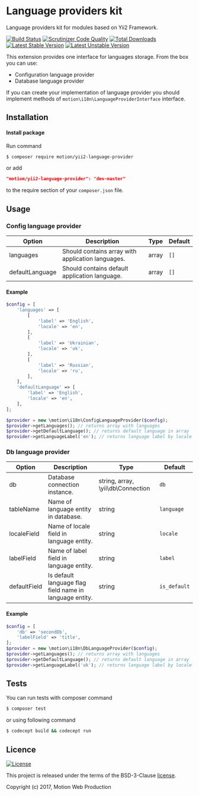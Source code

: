 Language providers kit
======================

Language providers kit for modules based on Yii2 Framework.

[![Build Status](https://travis-ci.org/motion-web-production/yii2-language-provider.svg?branch=master)](https://travis-ci.org/motion-web-production/yii2-language-provider)
[![Scrutinizer Code Quality](https://scrutinizer-ci.com/g/motion-web-production/yii2-language-provider/badges/quality-score.png?b=master)](https://scrutinizer-ci.com/g/motion-web-production/yii2-language-provider/?branch=master)
[![Total Downloads](https://poser.pugx.org/motion/yii2-language-provider/downloads)](https://packagist.org/packages/motion/yii2-language-provider)
[![Latest Stable Version](https://poser.pugx.org/motion/yii2-language-provider/v/stable)](CHANGELOG.md)
[![Latest Unstable Version](https://poser.pugx.org/motion/yii2-language-provider/v/unstable)](CHANGELOG.md)

This extension provides one interface for languages storage.
From the box you can use:

* Configuration language provider
* Database language provider

If you can create your implementation of language provider you should implement methods
of `motion\i18n\LanguageProviderInterface` interface.

Installation
------------

#### Install package

Run command
```bash
$ composer require motion/yii2-language-provider
```

or add
```json
"motion/yii2-language-provider": "dev-master"
```
to the require section of your `composer.json` file.

Usage
-----

### Config language provider

| Option | Description | Type | Default |
|--------|-------------|------|---------|
| languages | Should contains array with application languages. | array | `[]` |
| defaultLanguage | Should contains default application language. | array | `[]` |

#### Example

```php
$config = [
    'languages' => [
        [
            'label' => 'English',
            'locale' => 'en',
        ],
        [
            'label' => 'Ukrainian',
            'locale' => 'uk',
        ],
        [
            'label' => 'Russian',
            'locale' => 'ru',
        ],
    ],
    'defaultLanguage' => [
        'label' => 'English',
        'locale' => 'en',
    ],
];

$provider = new \motion\i18n\ConfigLanguageProvider($config);
$provider->getLanguages(); // returns array with languages
$provider->getDefaultLanguage(); // returns default language in array
$provider->getLanguageLabel('en'); // returns language label by locale (`English`)
```

### Db language provider

| Option | Description | Type | Default |
|--------|-------------|------|---------|
| db | Database connection instance. | string, array, \yii\db\Connection | `db` |
| tableName | Name of language entity in database. | string | `language` |
| localeField | Name of locale field in language entity. | string | `locale` |
| labelField | Name of label field in language entity. | string | `label` |
| defaultField | Is default language flag field name in language entity. | string | `is_default` | 


#### Example

```php
$config = [
    'db' => 'secondDb',
    'labelField' => 'title',
];
$provider = new \motion\i18n\DbLanguageProvider($config);
$provider->getLanguages(); // returns array with languages
$provider->getDefaultLanguage(); // returns default language in array
$provider->getLanguageLabel('uk'); // returns language label by locale
```

Tests
-----
You can run tests with composer command

```bash
$ composer test
```

or using following command

```bash
$ codecept build && codecept run
```

Licence
-------
[![License](https://poser.pugx.org/motion/yii2-language-provider/license)](LICENSE)

This project is released under the terms of the BSD-3-Clause [license](LICENSE).

Copyright (c) 2017, Motion Web Production

